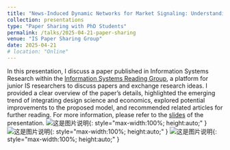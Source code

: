 ```yaml
---
title: "News-Induced Dynamic Networks for Market Signaling: Understanding the Impact of News on Firm Equity Value"
collection: presentations
type: "Paper Sharing with PhD Students"
permalink: /talks/2025-04-21-paper-sharing
venue: "IS Paper Sharing Group"
date: 2025-04-21
# location: "Online"
---
```

In this presentation, I discuss a paper published in Information Systems Research within the [Information Systems Reading Group](https://siyuan-bruce.github.io/reading_group/home.html), a platform for junior IS researchers to discuss papers and exchange research ideas. I provided a clear overview of the paper’s details, highlighted the emerging trend of integrating design science and economics, explored potential improvements to the proposed model, and recommended related articles for further reading. For more information, please refer to the [slides](https://zeshentian.github.io/files/talks.pdf) of the presentation.
![这是图片说明](./posts.png){: style="max-width:100%; height:auto;" }
![这是图片说明](./figure1.png){: style="max-width:100%; height:auto;" }
![这是图片说明](./figure2.png){: style="max-width:100%; height:auto;" }
